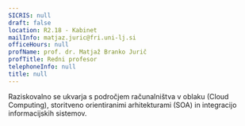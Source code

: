 ```yaml
---
SICRIS: null
draft: false
location: R2.18 - Kabinet
mailInfo: matjaz.juric@fri.uni-lj.si
officeHours: null
profName: prof. dr. Matjaž Branko Jurič
profTitle: Redni profesor
telephoneInfo: null
title: null
---
```



Raziskovalno se ukvarja s področjem računalništva v oblaku (Cloud Computing), storitveno orientiranimi arhitekturami (SOA) in integracijo informacijskih sistemov.